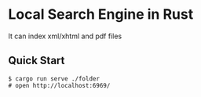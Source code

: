 # Local Search Engine in Rust
It can index xml/xhtml and pdf files
## Quick Start
 
```console
$ cargo run serve ./folder
# open http://localhost:6969/ 
```
